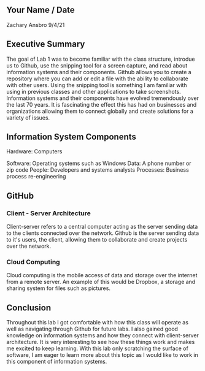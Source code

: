 ## Your Name / Date
Zachary Ansbro 9/4/21
## Executive Summary
The goal of Lab 1 was to become familiar with the class structure, introdue us to Github, use the snipping tool for a screen capture, and read about information systems and their components. Github allows you to create a repository where you can add or edit a file with the ability to collaborate with other users. Using the snipping tool is something I am familiar with using in previous classes and other applications to take screenshots. Information systems and their components have evolved tremendously over the last 70 years. It is fascinating the effect this has had on businesses and organizations allowing them to connect globally and create solutions for a variety of issues. 

## Information System Components
Hardware: Computers 

Software: Operating systems such as Windows
Data: A phone number or zip code
People: Developers and systems analysts
Processes: Business process re-engineering

## GitHub
### Client - Server Architecture
Client-server refers to a central computer acting as the server sending data to the clients connected over the network. Github is the server sending data to it's users, the client, allowing them to collaborate and create projects over the network. 
### Cloud Computing
Cloud computing is the mobile access of data and storage over the internet from a remote server. An example of this would be Dropbox, a storage and sharing system for files such as pictures. 
## Conclusion
Throughout this lab I got comfortable with how this class will operate as well as navigating through Github for future labs. I also gained good knowledge on information systems and how they connect with client-server architecture. It is very interesting to see how these things work and makes me excited to keep learning. With this lab only scratching the surface of software, I am eager to learn more about this topic as I would like to work in this component of information systems. 

